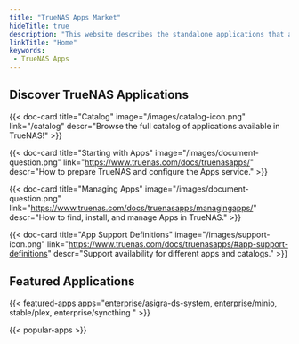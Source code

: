 ```yaml
---
title: "TrueNAS Apps Market"
hideTitle: true
description: "This website describes the standalone applications that are available to deploy within TrueNAS for an enhanced user experience and functionality."
linkTitle: "Home"
keywords:
 - TrueNAS Apps
---
```


## Discover TrueNAS Applications

<div class="docs-sections" id="homepage-links">

{{< doc-card title="Catalog" image="/images/catalog-icon.png" link="/catalog"
descr="Browse the full catalog of applications available in TrueNAS!" >}}

{{< doc-card title="Starting with Apps" image="/images/document-question.png" link="https://www.truenas.com/docs/truenasapps/"
descr="How to prepare TrueNAS and configure the Apps service." >}}

{{< doc-card title="Managing Apps" image="/images/document-question.png" link="https://www.truenas.com/docs/truenasapps/managingapps/"
descr="How to find, install, and manage Apps in TrueNAS." >}}

{{< doc-card title="App Support Definitions" image="/images/support-icon.png" link="https://www.truenas.com/docs/truenasapps/#app-support-definitions"
descr="Support availability for different apps and catalogs." >}}

</div>

## Featured Applications

{{< featured-apps apps="enterprise/asigra-ds-system, enterprise/minio, stable/plex, enterprise/syncthing " >}}

{{< popular-apps >}}
